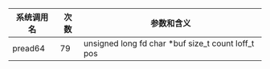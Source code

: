 | 系统调用名 | 次数 | 参数和含义 |
|------------|------|------------|
| pread64 | 79 | unsigned long fd char *buf size_t count loff_t pos |
